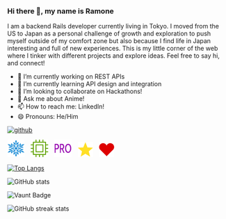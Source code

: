 ### Hi there 👋, my name is Ramone
I am a backend Rails developer currently living in Tokyo. I moved from the US to Japan as a personal challenge of growth and exploration to push myself outside of my comfort zone but also because I find life in Japan interesting and full of new experiences. This is my little corner of the web where I tinker with different projects and explore ideas. Feel free to say hi, and connect!

- 🔭 I’m currently working on REST APIs 
- 🌱 I’m currently learning API design and integration 
- 👯 I’m looking to collaborate on Hackathons! 
- 💬 Ask me about Anime! 
- 📫 How to reach me: LinkedIn! 
- 😄 Pronouns: He/Him 


[<img src='https://cdn.jsdelivr.net/npm/simple-icons@3.0.1/icons/github.svg' alt='github' height='40'>](https://github.com/RamoneRobertson)  

<a href='https://archiveprogram.github.com/'><img src='https://raw.githubusercontent.com/acervenky/animated-github-badges/master/assets/acbadge.gif' width='40' height='40'></a> <a href='https://docs.github.com/en/developers'><img src='https://raw.githubusercontent.com/acervenky/animated-github-badges/master/assets/devbadge.gif' width='40' height='40'></a> <a href='https://github.com/pricing'><img src='https://raw.githubusercontent.com/acervenky/animated-github-badges/master/assets/pro.gif' width='40' height='40'></a> <a href='https://stars.github.com/'><img src='https://raw.githubusercontent.com/acervenky/animated-github-badges/master/assets/starbadge.gif' width='35' height='35'></a> <a href='https://docs.github.com/en/github/supporting-the-open-source-community-with-github-sponsors'><img src='https://raw.githubusercontent.com/acervenky/animated-github-badges/master/assets/sponsorbadge.gif' width='35' height='35'></a> 

[![Top Langs](https://github-readme-stats.vercel.app/api/top-langs/?username=RamoneRobertson)](https://github.com/anuraghazra/github-readme-stats)

![GitHub stats](https://github-readme-stats.vercel.app/api?username=RamoneRobertson&show_icons=true)  

![Vaunt Badge](https://api.vaunt.dev/v1/github/entities/RamoneRobertson/contributions?format=svg&private=false)  

![GitHub streak stats](https://streak-stats.demolab.com/?user=RamoneRobertson)  

